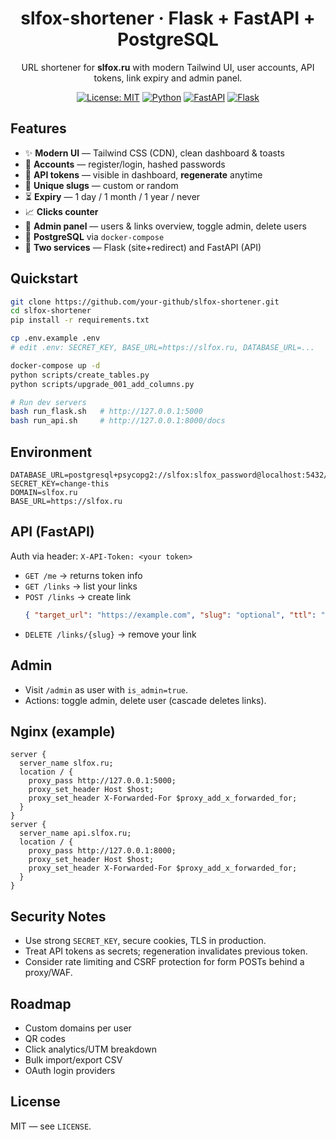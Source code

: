 <div align="center">

# slfox-shortener · Flask + FastAPI + PostgreSQL

URL shortener for **slfox.ru** with modern Tailwind UI, user accounts, API tokens, link expiry and admin panel.

[![License: MIT](https://img.shields.io/badge/License-MIT-green.svg)](LICENSE)
[![Python](https://img.shields.io/badge/python-3.11+-blue.svg)]()
[![FastAPI](https://img.shields.io/badge/FastAPI-🚀-informational)]()
[![Flask](https://img.shields.io/badge/Flask-UI-lightgrey)]()

</div>

## Features

- ✨ **Modern UI** — Tailwind CSS (CDN), clean dashboard & toasts
- 👤 **Accounts** — register/login, hashed passwords
- 🔑 **API tokens** — visible in dashboard, **regenerate** anytime
- 🔗 **Unique slugs** — custom or random
- ⏳ **Expiry** — 1 day / 1 month / 1 year / never
- 📈 **Clicks counter**
- 🧰 **Admin panel** — users & links overview, toggle admin, delete users
- 🐘 **PostgreSQL** via `docker-compose`
- 🚀 **Two services** — Flask (site+redirect) and FastAPI (API)

## Quickstart

```bash
git clone https://github.com/your-github/slfox-shortener.git
cd slfox-shortener
pip install -r requirements.txt

cp .env.example .env
# edit .env: SECRET_KEY, BASE_URL=https://slfox.ru, DATABASE_URL=...

docker-compose up -d
python scripts/create_tables.py
python scripts/upgrade_001_add_columns.py

# Run dev servers
bash run_flask.sh   # http://127.0.0.1:5000
bash run_api.sh     # http://127.0.0.1:8000/docs
```

## Environment

```env
DATABASE_URL=postgresql+psycopg2://slfox:slfox_password@localhost:5432/slfox
SECRET_KEY=change-this
DOMAIN=slfox.ru
BASE_URL=https://slfox.ru
```

## API (FastAPI)

Auth via header: `X-API-Token: <your token>`

- `GET /me` → returns token info
- `GET /links` → list your links
- `POST /links` → create link
  ```json
  { "target_url": "https://example.com", "slug": "optional", "ttl": "1d|1m|1y|never" }
  ```
- `DELETE /links/{slug}` → remove your link

## Admin

- Visit `/admin` as user with `is_admin=true`.
- Actions: toggle admin, delete user (cascade deletes links).

## Nginx (example)

```nginx
server {
  server_name slfox.ru;
  location / {
    proxy_pass http://127.0.0.1:5000;
    proxy_set_header Host $host;
    proxy_set_header X-Forwarded-For $proxy_add_x_forwarded_for;
  }
}
server {
  server_name api.slfox.ru;
  location / {
    proxy_pass http://127.0.0.1:8000;
    proxy_set_header Host $host;
    proxy_set_header X-Forwarded-For $proxy_add_x_forwarded_for;
  }
}
```

## Security Notes

- Use strong `SECRET_KEY`, secure cookies, TLS in production.
- Treat API tokens as secrets; regeneration invalidates previous token.
- Consider rate limiting and CSRF protection for form POSTs behind a proxy/WAF.

## Roadmap

- Custom domains per user
- QR codes
- Click analytics/UTM breakdown
- Bulk import/export CSV
- OAuth login providers

## License

MIT — see `LICENSE`.
